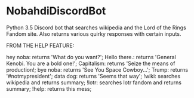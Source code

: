 # NobahdiDiscordBot

Python 3.5 Discord bot that searches wikipedia and the Lord of the Rings Fandom site. Also returns various quirky responses with certain inputs. 

FROM THE HELP FEATURE:

hey noba: returns 'What do you want?';
Hello there.: returns 'General Kenobi. You are a bold one!';
Capitalism: returns 'Seize the means of production!;
bye noba: returns 'See You Space Cowboy...';
Trump: returns '#notmypresident';
data dog: returns 'Seems that way';
!wiki: searches wikipedia and returns summary;
!lotr: searches lotr fandom and returns summary;
!help: returns this mess;
